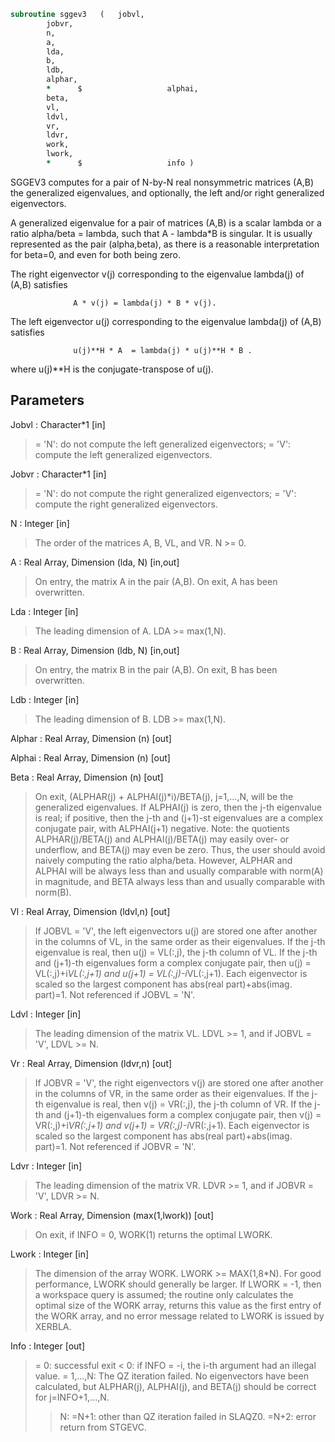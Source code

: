 ```fortran
subroutine sggev3	(	jobvl,
		jobvr,
		n,
		a,
		lda,
		b,
		ldb,
		alphar,
		*      $                   alphai,
		beta,
		vl,
		ldvl,
		vr,
		ldvr,
		work,
		lwork,
		*      $                   info )
```

 SGGEV3 computes for a pair of N-by-N real nonsymmetric matrices (A,B)
 the generalized eigenvalues, and optionally, the left and/or right
 generalized eigenvectors.

 A generalized eigenvalue for a pair of matrices (A,B) is a scalar
 lambda or a ratio alpha/beta = lambda, such that A - lambda*B is
 singular. It is usually represented as the pair (alpha,beta), as
 there is a reasonable interpretation for beta=0, and even for both
 being zero.

 The right eigenvector v(j) corresponding to the eigenvalue lambda(j)
 of (A,B) satisfies

                  A * v(j) = lambda(j) * B * v(j).

 The left eigenvector u(j) corresponding to the eigenvalue lambda(j)
 of (A,B) satisfies

                  u(j)**H * A  = lambda(j) * u(j)**H * B .

 where u(j)**H is the conjugate-transpose of u(j).


## Parameters
Jobvl : Character*1 [in]
> = 'N':  do not compute the left generalized eigenvectors;
> = 'V':  compute the left generalized eigenvectors.

Jobvr : Character*1 [in]
> = 'N':  do not compute the right generalized eigenvectors;
> = 'V':  compute the right generalized eigenvectors.

N : Integer [in]
> The order of the matrices A, B, VL, and VR.  N >= 0.

A : Real Array, Dimension (lda, N) [in,out]
> On entry, the matrix A in the pair (A,B).
> On exit, A has been overwritten.

Lda : Integer [in]
> The leading dimension of A.  LDA >= max(1,N).

B : Real Array, Dimension (ldb, N) [in,out]
> On entry, the matrix B in the pair (A,B).
> On exit, B has been overwritten.

Ldb : Integer [in]
> The leading dimension of B.  LDB >= max(1,N).

Alphar : Real Array, Dimension (n) [out]

Alphai : Real Array, Dimension (n) [out]

Beta : Real Array, Dimension (n) [out]
> On exit, (ALPHAR(j) + ALPHAI(j)*i)/BETA(j), j=1,...,N, will
> be the generalized eigenvalues.  If ALPHAI(j) is zero, then
> the j-th eigenvalue is real; if positive, then the j-th and
> (j+1)-st eigenvalues are a complex conjugate pair, with
> ALPHAI(j+1) negative.
> Note: the quotients ALPHAR(j)/BETA(j) and ALPHAI(j)/BETA(j)
> may easily over- or underflow, and BETA(j) may even be zero.
> Thus, the user should avoid naively computing the ratio
> alpha/beta.  However, ALPHAR and ALPHAI will be always less
> than and usually comparable with norm(A) in magnitude, and
> BETA always less than and usually comparable with norm(B).

Vl : Real Array, Dimension (ldvl,n) [out]
> If JOBVL = 'V', the left eigenvectors u(j) are stored one
> after another in the columns of VL, in the same order as
> their eigenvalues. If the j-th eigenvalue is real, then
> u(j) = VL(:,j), the j-th column of VL. If the j-th and
> (j+1)-th eigenvalues form a complex conjugate pair, then
> u(j) = VL(:,j)+i*VL(:,j+1) and u(j+1) = VL(:,j)-i*VL(:,j+1).
> Each eigenvector is scaled so the largest component has
> abs(real part)+abs(imag. part)=1.
> Not referenced if JOBVL = 'N'.

Ldvl : Integer [in]
> The leading dimension of the matrix VL. LDVL >= 1, and
> if JOBVL = 'V', LDVL >= N.

Vr : Real Array, Dimension (ldvr,n) [out]
> If JOBVR = 'V', the right eigenvectors v(j) are stored one
> after another in the columns of VR, in the same order as
> their eigenvalues. If the j-th eigenvalue is real, then
> v(j) = VR(:,j), the j-th column of VR. If the j-th and
> (j+1)-th eigenvalues form a complex conjugate pair, then
> v(j) = VR(:,j)+i*VR(:,j+1) and v(j+1) = VR(:,j)-i*VR(:,j+1).
> Each eigenvector is scaled so the largest component has
> abs(real part)+abs(imag. part)=1.
> Not referenced if JOBVR = 'N'.

Ldvr : Integer [in]
> The leading dimension of the matrix VR. LDVR >= 1, and
> if JOBVR = 'V', LDVR >= N.

Work : Real Array, Dimension (max(1,lwork)) [out]
> On exit, if INFO = 0, WORK(1) returns the optimal LWORK.

Lwork : Integer [in]
> The dimension of the array WORK. LWORK >= MAX(1,8*N).
> For good performance, LWORK should generally be larger.
> If LWORK = -1, then a workspace query is assumed; the routine
> only calculates the optimal size of the WORK array, returns
> this value as the first entry of the WORK array, and no error
> message related to LWORK is issued by XERBLA.

Info : Integer [out]
> = 0:  successful exit
> < 0:  if INFO = -i, the i-th argument had an illegal value.
> = 1,...,N:
> The QZ iteration failed.  No eigenvectors have been
> calculated, but ALPHAR(j), ALPHAI(j), and BETA(j)
> should be correct for j=INFO+1,...,N.
> > N:  =N+1: other than QZ iteration failed in SLAQZ0.
> =N+2: error return from STGEVC.

